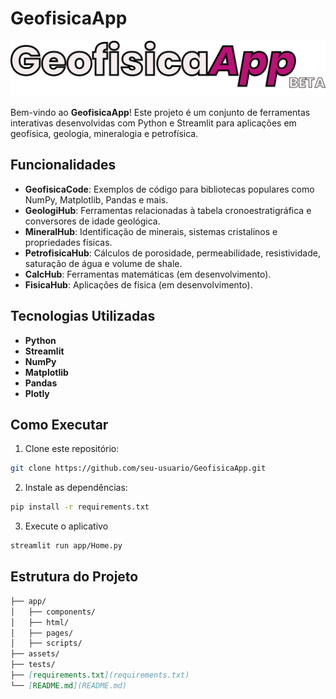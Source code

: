 # GeofisicaApp

![GeofisicaApp](assets/GeofisicaApp_beta.png)

Bem-vindo ao **GeofisicaApp**! Este projeto é um conjunto de ferramentas interativas desenvolvidas com Python e Streamlit para aplicações em geofísica, geologia, mineralogia e petrofísica.

## Funcionalidades

- **GeofisicaCode**: Exemplos de código para bibliotecas populares como NumPy, Matplotlib, Pandas e mais.
- **GeologiHub**: Ferramentas relacionadas à tabela cronoestratigráfica e conversores de idade geológica.
- **MineralHub**: Identificação de minerais, sistemas cristalinos e propriedades físicas.
- **PetrofisicaHub**: Cálculos de porosidade, permeabilidade, resistividade, saturação de água e volume de shale.
- **CalcHub**: Ferramentas matemáticas (em desenvolvimento).
- **FisicaHub**: Aplicações de física (em desenvolvimento).

## Tecnologias Utilizadas

- **Python**
- **Streamlit**
- **NumPy**
- **Matplotlib**
- **Pandas**
- **Plotly**

## Como Executar

1. Clone este repositório:
```bash
git clone https://github.com/seu-usuario/GeofisicaApp.git
```
2. Instale as dependências:
```bash
pip install -r requirements.txt
```
3. Execute o aplicativo
```bash
streamlit run app/Home.py
```

## Estrutura do Projeto
```markdown
├── app/
│   ├── components/
│   ├── html/
│   ├── pages/
│   ├── scripts/
├── assets/
├── tests/
├── [requirements.txt](requirements.txt)
└── [README.md](README.md)
```